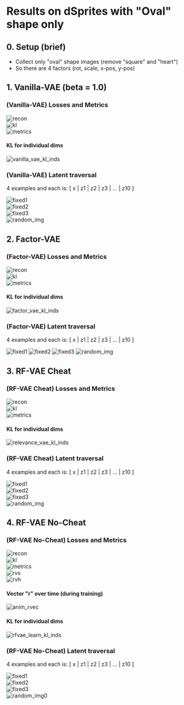 # Results on dSprites with "Oval" shape only

## 0. Setup (brief)
- Collect only "oval" shape images (remove "square" and "heart")
- So there are 4 factors (rot, scale, x-pos, y-pos)


## 1. Vanilla-VAE (beta = 1.0)

### (Vanilla-VAE) Losses and Metrics

![recon](https://user-images.githubusercontent.com/44901665/49293764-111df500-f47f-11e8-9c60-1b96d3433057.png)<br />
![kl](https://user-images.githubusercontent.com/44901665/49293768-1418e580-f47f-11e8-940f-9828ef088f8a.png)<br />
![metrics](https://user-images.githubusercontent.com/44901665/49293771-15e2a900-f47f-11e8-8c66-3ab1b54a2fd4.png)<br />

#### KL for individual dims
![vanilla_vae_kl_inds](https://user-images.githubusercontent.com/44901665/49304200-9f06d980-f499-11e8-8ddc-6dae67a4bc65.png)

### (Vanilla-VAE) Latent traversal

  4 examples and each is:
  [ x | z1 | z2 | z3 | ... | z10 ]

![fixed1](https://user-images.githubusercontent.com/44901665/49293799-2004a780-f47f-11e8-85ac-459ddb62941a.gif)<br />
![fixed2](https://user-images.githubusercontent.com/44901665/49293817-2d219680-f47f-11e8-89ab-b32593ae4857.gif)<br />
![fixed3](https://user-images.githubusercontent.com/44901665/49293821-301c8700-f47f-11e8-8b3a-7c01c93510fa.gif)<br />
![random_img](https://user-images.githubusercontent.com/44901665/49293823-327ee100-f47f-11e8-9665-bc4babbf4be3.gif)<br />



## 2. Factor-VAE 

### (Factor-VAE) Losses and Metrics

![recon](https://user-images.githubusercontent.com/44901665/49294464-08c6b980-f481-11e8-8f80-1a11268ea13c.png)<br />
![kl](https://user-images.githubusercontent.com/44901665/49294468-09f7e680-f481-11e8-8cc8-c15de7bcccee.png)<br />
![metrics](https://user-images.githubusercontent.com/44901665/49294470-0b291380-f481-11e8-9a1a-c96ac8979b85.png)<br />

#### KL for individual dims
![factor_vae_kl_inds](https://user-images.githubusercontent.com/44901665/49304139-767edf80-f499-11e8-9e21-7cf87a459837.png)

### (Factor-VAE) Latent traversal

  4 examples and each is:
  [ x | z1 | z2 | z3 | ... | z10 ]
  
![fixed1](https://user-images.githubusercontent.com/44901665/49294480-10865e00-f481-11e8-9c59-5ea2c075ae77.gif)
![fixed2](https://user-images.githubusercontent.com/44901665/49294484-12e8b800-f481-11e8-94b6-436704389c52.gif)
![fixed3](https://user-images.githubusercontent.com/44901665/49294490-154b1200-f481-11e8-842b-17ebffd011e2.gif)
![random_img](https://user-images.githubusercontent.com/44901665/49294497-17ad6c00-f481-11e8-9f61-bcab054b6c62.gif)




## 3. RF-VAE Cheat <!--(Our) Relevance-VAE (aka "split model") -->

### (RF-VAE Cheat) Losses and Metrics

![recon](https://user-images.githubusercontent.com/44901665/49294133-16c80a80-f480-11e8-89c3-0cb387010d0c.png)<br />
![kl](https://user-images.githubusercontent.com/44901665/49294137-1760a100-f480-11e8-83e6-5dd8bf9af33e.png)<br />
![metrics](https://user-images.githubusercontent.com/44901665/49294138-192a6480-f480-11e8-8602-f33ccf5aa476.png)<br />

#### KL for individual dims
![relevance_vae_kl_inds](https://user-images.githubusercontent.com/44901665/49304005-34559e00-f499-11e8-9bc0-1fe3332f940f.png)

### (RF-VAE Cheat) Latent traversal

  4 examples and each is:
  [ x | z1 | z2 | z3 | ... | z10 ]

![fixed1](https://user-images.githubusercontent.com/44901665/49294150-25162680-f480-11e8-99ad-b4b1be79b005.gif)<br />
![fixed2](https://user-images.githubusercontent.com/44901665/49294153-27788080-f480-11e8-9bc9-2a072e88a772.gif)<br />
![fixed3](https://user-images.githubusercontent.com/44901665/49294163-29dada80-f480-11e8-845f-796abc588f32.gif)<br />
![random_img](https://user-images.githubusercontent.com/44901665/49294165-2ba49e00-f480-11e8-8c1c-6583e7033e32.gif)<br />

<!-- ** when z_j goes from -6 to +6 (instead of [-3,+3]):
![fixed1](https://user-images.githubusercontent.com/44901665/49304496-7e8b4f00-f49a-11e8-859a-e909aaffc830.gif)
![fixed2](https://user-images.githubusercontent.com/44901665/49304498-82b76c80-f49a-11e8-95d0-f5c94d9bc8b3.gif)
![fixed3](https://user-images.githubusercontent.com/44901665/49304500-85b25d00-f49a-11e8-8cc3-bb99a5ff0857.gif)
![random_img](https://user-images.githubusercontent.com/44901665/49304503-88ad4d80-f49a-11e8-91af-776bfaafdcf4.gif)
-->


## 4. RF-VAE No-Cheat 

### (RF-VAE No-Cheat) Losses and Metrics

![recon](https://user-images.githubusercontent.com/44901665/49410620-84e82800-f733-11e8-8b48-157473051c53.png)<br />
![kl](https://user-images.githubusercontent.com/44901665/49410621-887baf00-f733-11e8-8ed5-55e88b2dcdca.png)<br />
![metrics](https://user-images.githubusercontent.com/44901665/49410623-89acdc00-f733-11e8-9d36-78c44d6fd75b.png)<br />
![rvs](https://user-images.githubusercontent.com/44901665/49410631-903b5380-f733-11e8-8656-eb7d6926b0be.png)<br />
![rvh](https://user-images.githubusercontent.com/44901665/49410632-92051700-f733-11e8-86df-c004ed3c0b26.png)<br />

#### Vector "r" over time (during training)
![anim_rvec](https://user-images.githubusercontent.com/44901665/49452196-b3efaf80-f7ae-11e8-9339-e0ec8713cd35.gif)

#### KL for individual dims
![rfvae_learn_kl_inds](https://user-images.githubusercontent.com/44901665/49410666-ba8d1100-f733-11e8-882b-c3597a4ba55b.png)


### (RF-VAE No-Cheat) Latent traversal

  4 examples and each is:
  [ x | z1 | z2 | z3 | ... | z10 ]
  
![fixed1](https://user-images.githubusercontent.com/44901665/49410918-e1981280-f734-11e8-8e49-45402ca5d204.gif)<br />
![fixed2](https://user-images.githubusercontent.com/44901665/49410926-eceb3e00-f734-11e8-9edf-546c0b93cc31.gif)<br />
![fixed3](https://user-images.githubusercontent.com/44901665/49410930-f1175b80-f734-11e8-88e2-83a7656c314f.gif)<br />
![random_img0](https://user-images.githubusercontent.com/44901665/49410935-f5dc0f80-f734-11e8-818e-3b0f1e963f63.gif)<br />


